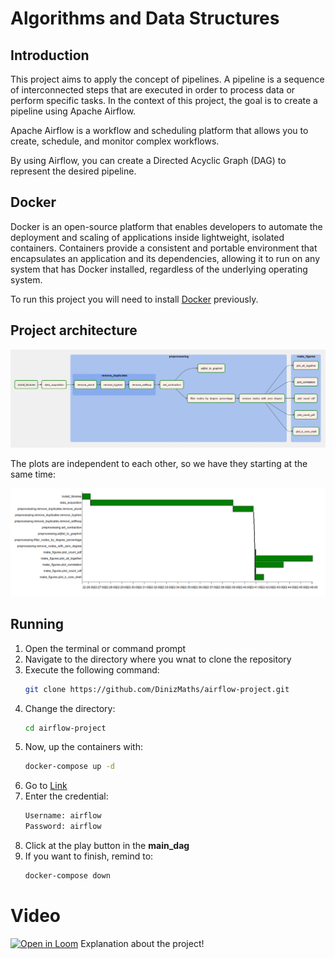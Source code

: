 # Algorithms and Data Structures

## Introduction

This project aims to apply the concept of pipelines. A pipeline is a sequence of interconnected steps that are executed in order to process data or perform specific tasks. In the context of this project, the goal is to create a pipeline using Apache Airflow.

Apache Airflow is a workflow and scheduling platform that allows you to create, schedule, and monitor complex workflows. 

By using Airflow, you can create a Directed Acyclic Graph (DAG) to represent the desired pipeline.

## Docker
Docker is an open-source platform that enables developers to automate the deployment and scaling of applications inside lightweight, isolated containers. Containers provide a consistent and portable environment that encapsulates an application and its dependencies, allowing it to run on any system that has Docker installed, regardless of the underlying operating system.

To run this project you will need to install [Docker](https://www.docker.com/products/docker-desktop/) previously.

## Project architecture

<img src="img/architecture.png">

The plots are independent to each other, so we have they starting at the same time:

<img src="img/gantt.png">

## Running

1. Open the terminal or command prompt
2. Navigate to the directory where you wnat to clone the repository
3. Execute the following command:
    ```bash
    git clone https://github.com/DinizMaths/airflow-project.git
    ```
4. Change the directory:
    ```bash
    cd airflow-project
    ```
5. Now, up the containers with:
    ```bash
    docker-compose up -d
    ```
6. Go to [Link](http://localhost:8080/)
7. Enter the credential:
    ```bash
    Username: airflow
    Password: airflow
    ```
8. Click at the play button in the **main_dag**
9. If you want to finish, remind to:
    ```bash
    docker-compose down
    ```

# Video
  
[![Open in Loom](https://img.shields.io/badge/-Video-83DA77?style=flat-square&logo=loom)](https://www.loom.com/share/30bd4e03cb234e1fa0b2b844713147d5?sid=14a0d050-422e-44c1-8279-a19dc9512c52) Explanation about the project!
